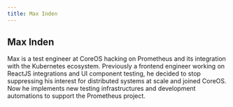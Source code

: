 ```yaml
---
title: Max Inden
---
```


## Max Inden

Max is a test engineer at CoreOS hacking on Prometheus and its integration with
the Kubernetes ecosystem. Previously a frontend engineer working on ReactJS
integrations and UI component testing, he decided to stop suppressing his
interest for distributed systems at scale and joined CoreOS. Now he implements
new testing infrastructures and development automations to support the
Prometheus project.

